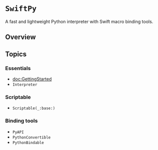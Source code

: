 # ``SwiftPy``

A fast and lightweight Python interpreter with Swift macro binding tools.

## Overview

## Topics

### Essentials

- <doc:GettingStarted>
- ``Interpreter``

### Scriptable

- ``Scriptable(_:base:)``

### Binding tools

- ``PyAPI``
- ``PythonConvertible``
- ``PythonBindable``
